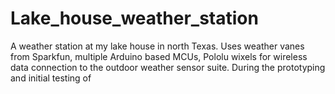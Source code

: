 # Lake_house_weather_station
A weather station at my lake house in north Texas. Uses weather vanes from Sparkfun, multiple Arduino based MCUs, Pololu wixels for wireless data connection to the outdoor weather sensor suite.
During the prototyping and initial testing of 
